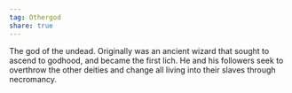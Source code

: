 ```yaml
---
tag: Othergod
share: true  
---
```

The god of the undead. Originally was an ancient wizard that sought to ascend to godhood, and became the first lich. He and his followers seek to overthrow the other deities and change all living into their slaves through necromancy.